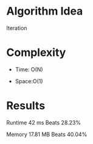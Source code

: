 # Algorithm Idea

Iteration

# Complexity

- Time: O(N)

- Space:O(1)

# Results

Runtime
42
ms
Beats
28.23%

Memory
17.81
MB
Beats
40.04%